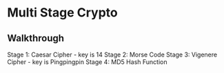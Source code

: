 # Multi Stage Crypto

## Walkthrough
Stage 1: Caesar Cipher - key is 14
Stage 2: Morse Code 
Stage 3: Vigenere Cipher - key is Pingpingpin
Stage 4: MD5 Hash Function